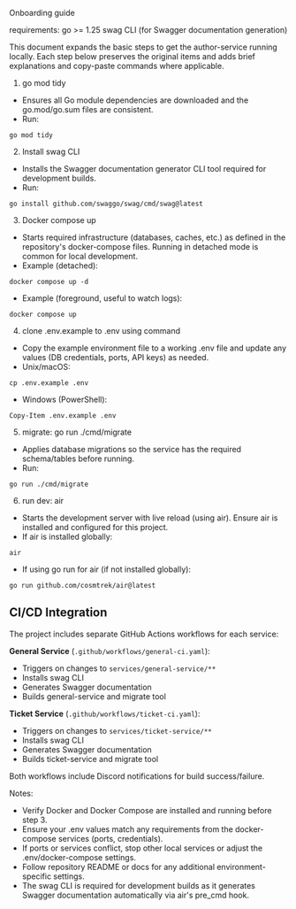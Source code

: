 Onboarding guide

requirements:
go >= 1.25
swag CLI (for Swagger documentation generation)

This document expands the basic steps to get the author-service running locally. Each step below preserves the original items and adds brief explanations and copy-paste commands where applicable.

1. go mod tidy

- Ensures all Go module dependencies are downloaded and the go.mod/go.sum files are consistent.
- Run:

```
go mod tidy
```

2. Install swag CLI

- Installs the Swagger documentation generator CLI tool required for development builds.
- Run:

```
go install github.com/swaggo/swag/cmd/swag@latest
```

3. Docker compose up

- Starts required infrastructure (databases, caches, etc.) as defined in the repository's docker-compose files. Running in detached mode is common for local development.
- Example (detached):

```
docker compose up -d
```

- Example (foreground, useful to watch logs):

```
docker compose up
```

4. clone .env.example to .env using command

- Copy the example environment file to a working .env file and update any values (DB credentials, ports, API keys) as needed.
- Unix/macOS:

```
cp .env.example .env
```

- Windows (PowerShell):

```
Copy-Item .env.example .env
```

5. migrate: go run ./cmd/migrate

- Applies database migrations so the service has the required schema/tables before running.
- Run:

```
go run ./cmd/migrate
```

6. run dev: air

- Starts the development server with live reload (using air). Ensure air is installed and configured for this project.
- If air is installed globally:

```
air
```

- If using go run for air (if not installed globally):

```
go run github.com/cosmtrek/air@latest
```

## CI/CD Integration

The project includes separate GitHub Actions workflows for each service:

**General Service** (`.github/workflows/general-ci.yaml`):
- Triggers on changes to `services/general-service/**`
- Installs swag CLI
- Generates Swagger documentation
- Builds general-service and migrate tool

**Ticket Service** (`.github/workflows/ticket-ci.yaml`):
- Triggers on changes to `services/ticket-service/**`
- Installs swag CLI
- Generates Swagger documentation
- Builds ticket-service and migrate tool

Both workflows include Discord notifications for build success/failure.

Notes:

- Verify Docker and Docker Compose are installed and running before step 3.
- Ensure your .env values match any requirements from the docker-compose services (ports, credentials).
- If ports or services conflict, stop other local services or adjust the .env/docker-compose settings.
- Follow repository README or docs for any additional environment-specific settings.
- The swag CLI is required for development builds as it generates Swagger documentation automatically via air's pre_cmd hook.
